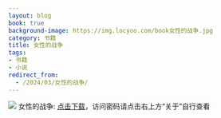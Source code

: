 ```yaml
---
layout: blog
book: true
background-image: https://img.locyoo.com/book女性的战争.jpg
category: 书籍
title: 女性的战争
tags:
- 书籍
- 小说
redirect_from:
  - /2024/03/女性的战争/
---
```

![](https://img.locyoo.com/book女性的战争.jpg)
女性的战争: <a name = "ref1" href="https://089m.com/f/50983618-1314472331-540a2f?p=3619">点击下载</a>，访问密码请点击右上方“关于”自行查看